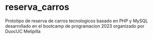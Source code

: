 # reserva_carros
Prototipo de reserva de carros tecnologicos basado en PHP y MySQL desarrollado en el bootcamp de programacion 2023 organizado por DuocUC Melipilla

